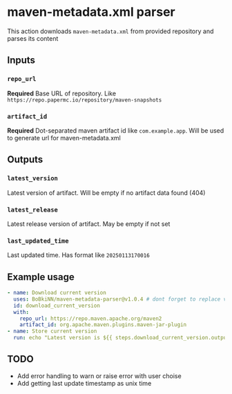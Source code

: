 # maven-metadata.xml parser

This action downloads `maven-metadata.xml` from provided repository and parses its content

## Inputs

### `repo_url`

**Required** Base URL of repository. Like `https://repo.papermc.io/repository/maven-snapshots`

### `artifact_id`

**Required** Dot-separated maven artifact id like `com.example.app`. Will be used to generate url for maven-metadata.xml

## Outputs

### `latest_version`

Latest version of artifact. Will be empty if no artifact data found (404)

### `latest_release`

Latest release version of artifact. May be empty if not set

### `last_updated_time`

Last updated time. Has format like `20250113170016`

## Example usage

```yml
- name: Download current version
  uses: BoBkiNN/maven-metadata-parser@v1.0.4 # dont forget to replace version with actual
  id: download_current_version
  with:
    repo_url: https://repo.maven.apache.org/maven2
    artifact_id: org.apache.maven.plugins.maven-jar-plugin
- name: Store current version
  run: echo "Latest version is ${{ steps.download_current_version.outputs.latest_version }}"
```

## TODO
* Add error handling to warn or raise error with user choise
* Add getting last update timestamp as unix time

